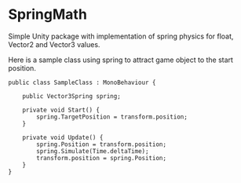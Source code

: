 # SpringMath
Simple Unity package with implementation of spring physics for float, Vector2 and Vector3 values.

Here is a sample class using spring to attract game object to the start position.

    public class SampleClass : MonoBehaviour {
        
        public Vector3Spring spring;

        private void Start() {
            spring.TargetPosition = transform.position;
        }

        private void Update() {
            spring.Position = transform.position;
            spring.Simulate(Time.deltaTime);
            transform.position = spring.Position;
        }
    }
